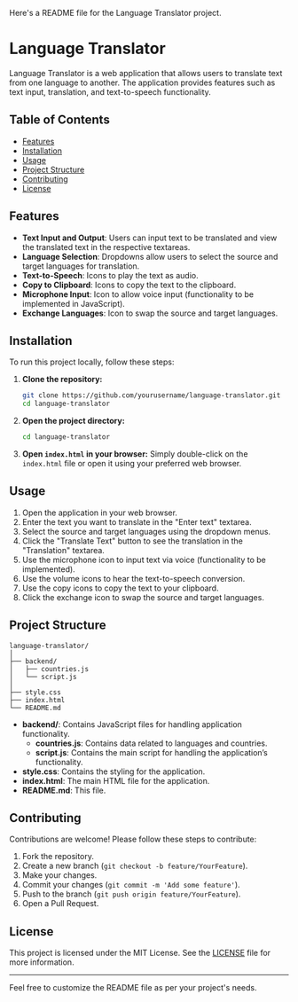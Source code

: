 Here's a README file for the Language Translator project.

# Language Translator

Language Translator is a web application that allows users to translate text from one language to another. The application provides features such as text input, translation, and text-to-speech functionality.

## Table of Contents
- [Features](#features)
- [Installation](#installation)
- [Usage](#usage)
- [Project Structure](#project-structure)
- [Contributing](#contributing)
- [License](#license)

## Features
- **Text Input and Output**: Users can input text to be translated and view the translated text in the respective textareas.
- **Language Selection**: Dropdowns allow users to select the source and target languages for translation.
- **Text-to-Speech**: Icons to play the text as audio.
- **Copy to Clipboard**: Icons to copy the text to the clipboard.
- **Microphone Input**: Icon to allow voice input (functionality to be implemented in JavaScript).
- **Exchange Languages**: Icon to swap the source and target languages.

## Installation
To run this project locally, follow these steps:

1. **Clone the repository:**
    ```bash
    git clone https://github.com/yourusername/language-translator.git
    cd language-translator
    ```

2. **Open the project directory:**
    ```bash
    cd language-translator
    ```

3. **Open `index.html` in your browser:**
    Simply double-click on the `index.html` file or open it using your preferred web browser.

## Usage
1. Open the application in your web browser.
2. Enter the text you want to translate in the "Enter text" textarea.
3. Select the source and target languages using the dropdown menus.
4. Click the "Translate Text" button to see the translation in the "Translation" textarea.
5. Use the microphone icon to input text via voice (functionality to be implemented).
6. Use the volume icons to hear the text-to-speech conversion.
7. Use the copy icons to copy the text to your clipboard.
8. Click the exchange icon to swap the source and target languages.

## Project Structure
```
language-translator/
│
├── backend/
│   ├── countries.js
│   └── script.js
│
├── style.css
├── index.html
└── README.md
```

- **backend/**: Contains JavaScript files for handling application functionality.
  - **countries.js**: Contains data related to languages and countries.
  - **script.js**: Contains the main script for handling the application’s functionality.
- **style.css**: Contains the styling for the application.
- **index.html**: The main HTML file for the application.
- **README.md**: This file.

## Contributing
Contributions are welcome! Please follow these steps to contribute:

1. Fork the repository.
2. Create a new branch (`git checkout -b feature/YourFeature`).
3. Make your changes.
4. Commit your changes (`git commit -m 'Add some feature'`).
5. Push to the branch (`git push origin feature/YourFeature`).
6. Open a Pull Request.

## License
This project is licensed under the MIT License. See the [LICENSE](LICENSE) file for more information.

---

Feel free to customize the README file as per your project's needs.
